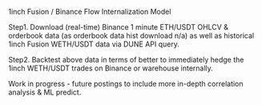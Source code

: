 1inch Fusion / Binance Flow Internalization Model

Step1. Download (real-time) Binance 1 minute ETH/USDT OHLCV & orderbook data (as orderbook data hist download n/a) as well as historical 1inch Fusion WETH/USDT data via DUNE API query.

Step2. Backtest above data in terms of better to immediately hedge the 1inch WETH/USDT trades on Binance or warehouse internally.

Work in progress - future postings to include more in-depth correlation analysis & ML predict.
